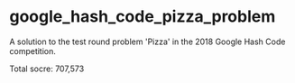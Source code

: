 # google_hash_code_pizza_problem
A solution to the test round problem 'Pizza' in the 2018 Google Hash Code competition.

Total socre: 707,573
